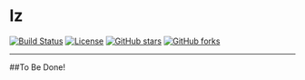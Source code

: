 # lz
[![Build Status](https://api.travis-ci.org/Link-Zhang/lz.svg?branch=master)](https://travis-ci.org/Link-Zhang/lz)
[![License](https://img.shields.io/badge/license-MIT-blue.svg)](LICENSE)
[![GitHub stars](https://img.shields.io/github/stars/Link-Zhang/lz.svg?style=social&label=Stars)](https://github.com/Link-Zhang/lz)
[![GitHub forks](https://img.shields.io/github/forks/Link-Zhang/lz.svg?style=social&label=Fork)](https://github.com/Link-Zhang/lz)
***
##To Be Done!